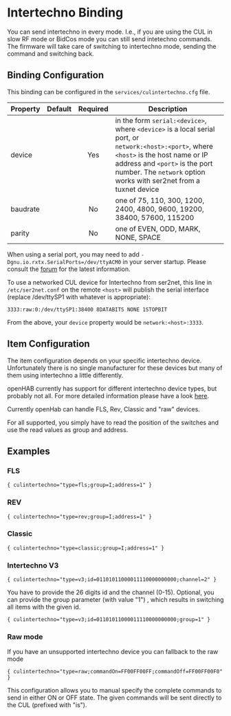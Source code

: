 # Intertechno Binding

You can send intertechno in every mode. I.e., if you are using the CUL in slow RF mode or BidCos mode you can still send intetechno commands. The firmware will take care of switching to intertechno mode, sending the command and switching back.

## Binding Configuration

This binding can be configured in the `services/culintertechno.cfg` file.

| Property | Default | Required | Description |
|----------|---------|:--------:|-------------|
| device   |         |   Yes    | in the form `serial:<device>`, where `<device>` is a local serial port, or<br/> `network:<host>:<port>`, where `<host>` is the host name or IP address and `<port>` is the port number.  The `network` option works with ser2net from a tuxnet device |
| baudrate |         |   No     | one of 75, 110, 300, 1200, 2400, 4800, 9600, 19200, 38400, 57600, 115200 |
| parity   |         |   No     | one of EVEN, ODD, MARK, NONE, SPACE |

When using a serial port, you may need to add `-Dgnu.io.rxtx.SerialPorts=/dev/ttyACM0` in your server startup.  Please consult the [forum](https://community.openhab.org) for the latest information.

To use a networked CUL device for Intertechno from ser2net, this line in `/etc/ser2net.conf` on the remote `<host>` will publish the serial interface (replace /dev/ttySP1 with whatever is appropriate):

```
3333:raw:0:/dev/ttySP1:38400 8DATABITS NONE 1STOPBIT
```

From the above, your `device` property would be `network:<host>:3333`.


## Item Configuration

The item configuration depends on your specific intertechno device. Unfortunately there is no single manufacturer for these devices but many of them using intertechno a little differently.

openHAB currently has support for different intertechno device types, but probably not all. For more detailed information please have a look [here](http://www.fhemwiki.de/wiki/Intertechno_Code_Berechnung).

Currently openHab can handle FLS, Rev, Classic and "raw" devices.

For all supported, you simply have to read the position of the switches and use the read values as group and address.

## Examples

### FLS

```
{ culintertechno="type=fls;group=I;address=1" }
```

### REV

```
{ culintertechno="type=rev;group=I;address=1" }
```

### Classic

```
{ culintertechno="type=classic;group=I;address=1" }
```

### Intertechno V3

```
{ culintertechno="type=v3;id=01101011000011110000000000;channel=2" }
```

You have to provide the 26 digits id and the channel (0-15). 
Optional, you can provide the group parameter (with value "1") , which results in switching all items with the given id.

```
{ culintertechno="type=v3;id=01101011000011110000000000;group=1" }
```
 

### Raw mode

If you have an unsupported intertechno device you can fallback to the raw mode

```
{ culintertechno="type=raw;commandOn=FF00FF00FF;commandOff=FF00FF00F0" }
```

This configuration allows you to manual specify the complete commands to send in either ON or OFF state. The given commands will be sent directly to the CUL (prefixed with "is").
